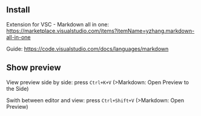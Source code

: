 
## Install
Extension for VSC - Markdown all in one: https://marketplace.visualstudio.com/items?itemName=yzhang.markdown-all-in-one

Guide: https://code.visualstudio.com/docs/languages/markdown

## Show preview

View preview side by side: press `Ctrl+K+V` (>Markdown: Open Preview to the Side)

Swith between editor and view: press `Ctrl+Shift+V` (>Markdown: Open Preview)

